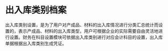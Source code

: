# 出入库类别档案

出入库类别设置，是为了用户对产成品、材料的出入库情况进行分类汇总统计而设置的，表示产成品、材料的出入库类型，用户可根据企业的实际需要自由灵活地进行设置。财务在科目设置模块可依据出入库类别进行对应会计科目的设置，出入库单据根据出入库类别生成凭证。
